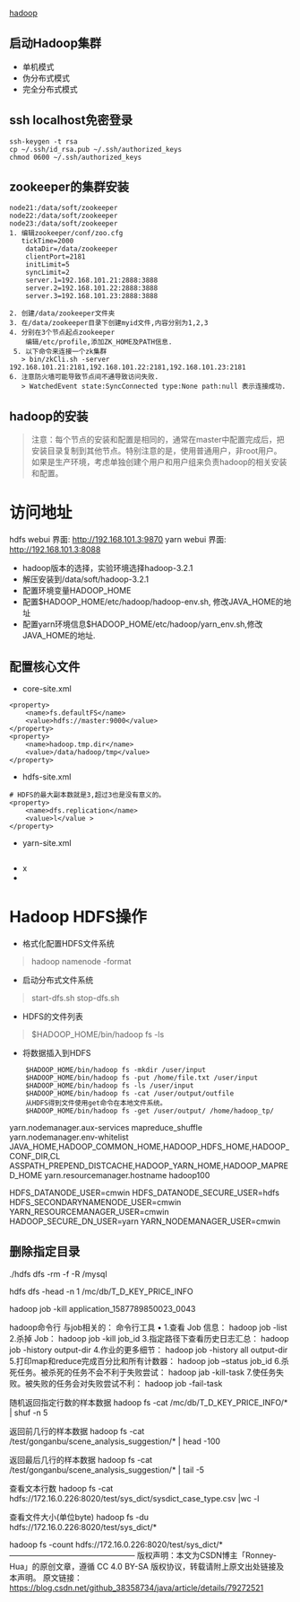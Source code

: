 [hadoop](https://www.yiibai.com/hadoop)
## 启动Hadoop集群
* 单机模式
* 伪分布式模式
* 完全分布式模式

## ssh localhost免密登录
```
ssh-keygen -t rsa
cp ~/.ssh/id_rsa.pub ~/.ssh/authorized_keys
chmod 0600 ~/.ssh/authorized_keys 
```

## zookeeper的集群安装
```
node21:/data/soft/zookeeper
node22:/data/soft/zookeeper
node23:/data/soft/zookeeper
1. 编辑zookeeper/conf/zoo.cfg
   tickTime=2000
    dataDir=/data/zookeeper
    clientPort=2181
    initLimit=5
    syncLimit=2
    server.1=192.168.101.21:2888:3888
    server.2=192.168.101.22:2888:3888
    server.3=192.168.101.23:2888:3888

2. 创建/data/zookeeper文件夹
3. 在/data/zookeeper目录下创建myid文件,内容分别为1,2,3
4. 分别在3个节点起点zookeeper
    编辑/etc/profile,添加ZK_HOME及PATH信息.
 5. 以下命令来连接一个zk集群
   > bin/zkCli.sh -server 192.168.101.21:2181,192.168.101.22:2181,192.168.101.23:2181
6. 注意防火墙可能导致节点间不通导致访问失败.
   > WatchedEvent state:SyncConnected type:None path:null 表示连接成功.   
```

## hadoop的安装
> 注意：每个节点的安装和配置是相同的，通常在master中配置完成后，把安装目录复制到其他节点。特别注意的是，使用普通用户，非root用户。
> 如果是生产环境，考虑单独创建个用户和用户组来负责hadoop的相关安装和配置。

# 访问地址
hdfs webui 界面: http://192.168.101.3:9870
yarn webui 界面: http://192.168.101.3:8088


* hadoop版本的选择，实验环境选择hadoop-3.2.1
* 解压安装到/data/soft/hadoop-3.2.1  
* 配置环境变量HADOOP_HOME
* 配置$HADOOP_HOME/etc/hadoop/hadoop-env.sh, 修改JAVA_HOME的地址
* 配置yarn环境信息$HADOOP_HOME/etc/hadoop/yarn_env.sh,修改JAVA_HOME的地址.

## 配置核心文件
* core-site.xml
```
<property>
    <name>fs.defaultFS</name>
    <value>hdfs://master:9000</value>
</property>
<property>
    <name>hadoop.tmp.dir</name>
    <value>/data/hadoop/tmp</value>
</property>
```
* hdfs-site.xml
```
# HDFS的最大副本数就是3,超过3也是没有意义的。
<property>
    <name>dfs.replication</name>
    <value>l</value >
</property>
```
* yarn-site.xml
```

```

* x
* 

# Hadoop HDFS操作
* 格式化配置HDFS文件系统
> hadoop namenode -format
* 启动分布式文件系统
> start-dfs.sh
> stop-dfs.sh
* HDFS的文件列表
> $HADOOP_HOME/bin/hadoop fs -ls <args>
* 将数据插入到HDFS
```
    $HADOOP_HOME/bin/hadoop fs -mkdir /user/input 
    $HADOOP_HOME/bin/hadoop fs -put /home/file.txt /user/input
    $HADOOP_HOME/bin/hadoop fs -ls /user/input
    $HADOOP_HOME/bin/hadoop fs -cat /user/output/outfile 
    从HDFS得到文件使用get命令在本地文件系统。
    $HADOOP_HOME/bin/hadoop fs -get /user/output/ /home/hadoop_tp/ 
```

<configuration>
    <property>
        <name>yarn.nodemanager.aux-services</name>
        <value>mapreduce_shuffle</value>
    </property>
<property>
<name>yarn.nodemanager.env-whitelist</name>
<value>JAVA_HOME,HADOOP_COMMON_HOME,HADOOP_HDFS_HOME,HADOOP_CONF_DIR,CL
ASSPATH_PREPEND_DISTCACHE,HADOOP_YARN_HOME,HADOOP_MAPRED_HOME</value>
</property>
<property>
<name>yarn.resourcemanager.hostname</name>
<value>hadoop100</value>
</property>
<configuration>


HDFS_DATANODE_USER=cmwin
HDFS_DATANODE_SECURE_USER=hdfs
HDFS_SECONDARYNAMENODE_USER=cmwin
YARN_RESOURCEMANAGER_USER=cmwin
HADOOP_SECURE_DN_USER=yarn
YARN_NODEMANAGER_USER=cmwin

## 删除指定目录
./hdfs dfs -rm -f -R /mysql

hdfs dfs -head -n 1 /mc/db/T_D_KEY_PRICE_INFO

hadoop job -kill application_1587789850023_0043

hadoop命令行 与job相关的：
命令行工具 • 
1.查看 Job 信息：
hadoop job -list 
2.杀掉 Job： 
hadoop  job -kill  job_id
3.指定路径下查看历史日志汇总：
hadoop job -history output-dir 
4.作业的更多细节： 
hadoop job -history all output-dir 
5.打印map和reduce完成百分比和所有计数器：
hadoop job –status job_id 
6.杀死任务。被杀死的任务不会不利于失败尝试：
hadoop jab -kill-task <task-id> 
7.使任务失败。被失败的任务会对失败尝试不利：
hadoop job  -fail-task <task-id>

随机返回指定行数的样本数据 
hadoop fs -cat /mc/db/T_D_KEY_PRICE_INFO/* | shuf -n 5

返回前几行的样本数据 
hadoop fs -cat /test/gonganbu/scene_analysis_suggestion/* | head -100

返回最后几行的样本数据 
hadoop fs -cat /test/gonganbu/scene_analysis_suggestion/* | tail -5

查看文本行数 
hadoop fs -cat hdfs://172.16.0.226:8020/test/sys_dict/sysdict_case_type.csv |wc -l

查看文件大小(单位byte) 
hadoop fs -du hdfs://172.16.0.226:8020/test/sys_dict/*

hadoop fs -count hdfs://172.16.0.226:8020/test/sys_dict/*
————————————————
版权声明：本文为CSDN博主「Ronney-Hua」的原创文章，遵循 CC 4.0 BY-SA 版权协议，转载请附上原文出处链接及本声明。
原文链接：https://blog.csdn.net/github_38358734/java/article/details/79272521